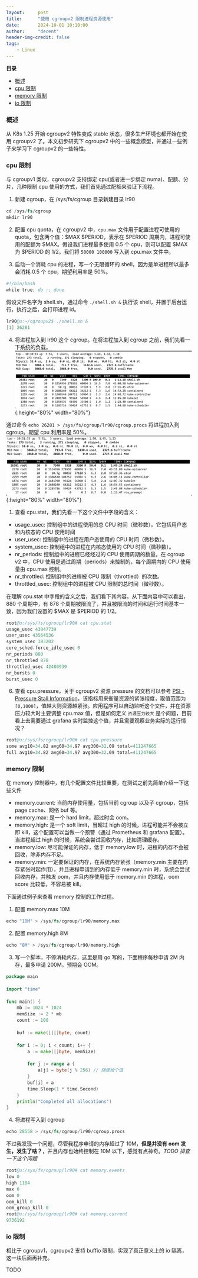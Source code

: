 ```yaml
---
layout:     post
title:      "使用 cgroupv2 限制进程资源使用"
date:       2024-10-01 10:10:00
author:     "decent"
header-img-credit: false
tags:
    - Linux
---
```


**目录**
- [概述](#概述)
- [cpu 限制](#cpu-限制)
- [memory 限制](#memory-限制)
- [io 限制](#io-限制)

### 概述
从 K8s 1.25 开始 cgroupv2 特性变成 stable 状态，很多生产环境也都开始在使用 cgroupv2 了。本文初步研究下 cgroupv2 中的一些概念模型，并通过一些例子来学习下 cgroupv2 的一些特性。

### cpu 限制
与 cgroupv1 类似，cgroupv2 支持绑定 cpu(或者进一步绑定 numa)、配额、分片，几种限制 cpu 使用的方式，我们首先通过配额来验证下流程。

1) 新建 cgroup，在 /sys/fs/cgroup 目录新建目录 lr90
```s
cd /sys/fs/cgroup
mkdir lr90
```

2) 配置 cpu quota，在 cgroupv2 中，`cpu.max` 文件用于配置进程可使用的 quota，包含两个值：$MAX $PERIOD，表示在 $PERIOD 周期内，进程可使用的配额为 $MAX。假设我们进程最多使用 0.5 个 cpu，则可以配置 $MAX 为 $PERIOD 的 1/2。我们将 `50000 100000` 写入到 cpu.max 文件中。

3) 启动一个消耗 cpu 的进程，写一个无限循环的 shell，因为是单进程所以最多会消耗 0.5 个 cpu，期望利用率是 50%。
```s
#!/bin/bash
while true; do :; done
```
假设文件名字为 shell.sh，通过命令 `./shell.sh &` 执行该 shell，并置于后台运行，执行之后，会打印进程 id。
```s
lr90@u:~/cgroupv2$ ./shell.sh &
[1] 26281
```

4) 将进程加入到 lr90 这个 cgroup。在将进程加入到 cgroup 之前，我们先看一下系统的负载。
![java-javascript](/pics/cgroupv2-cpu1.jpg){:height="80%" width="80%"}

通过命令 `echo 26281 > /sys/fs/cgroup/lr90/cgroup.procs` 将进程加入到 cgroup。期望 cpu 利用率是 50%。
![java-javascript](/pics/cgroupv2-cpu2.jpg){:height="80%" width="80%"}

1) 查看 cpu.stat，我们先看一下这个文件中字段的含义：
* usage_usec: 控制组中的进程使用的总 CPU 时间（微秒数）。它包括用户态和内核态的 CPU 使用时间
* user_usec: 控制组中的进程在用户态使用的 CPU 时间（微秒数）。
* system_usec: 控制组中的进程在内核态使用的 CPU 时间（微秒数）。
* nr_periods: 控制组中的进程已经经过的 CPU 使用周期的数量。在 cgroup v2 中，CPU 使用是通过周期（periods）来控制的，每个周期内的 CPU 使用量由 cpu.max 控制。
* nr_throttled: 控制组中的进程被 CPU 限制（throttled）的次数。
* throttled_usec: 控制组中的进程被 CPU 限制的总时间（微秒数）。
   
在理解 cpu.stat 中字段的含义之后，我们看下其内容。从下面内容中可以看出，880 个周期中，有 878 个周期被限流了，并且被限流的时间和运行时间基本一致，因为我们设置的 $MAX 是 $PERIOD 的 1/2。
```s
root@u:/sys/fs/cgroup/lr90# cat cpu.stat
usage_usec 43947739
user_usec 43564536
system_usec 383202
core_sched.force_idle_usec 0
nr_periods 880
nr_throttled 878
throttled_usec 42480939
nr_bursts 0
burst_usec 0
```

6) 查看 cpu.pressure，关于 cgroupv2 资源 pressure 的文档可以参考 [PSI - Pressure Stall Information](https://docs.kernel.org/accounting/psi.html)，该指标用来衡量资源的紧张程度，取值范围为 `[0,1000]`，值越大则资源越紧张。应用程序可以自动监听这个文件，并在资源压力较大时主要调整 cpu.max 值，但是如何定义 `资源压力较大` 是个问题，目前看上去需要通过 grafana 实时监控这个值，并且需要观察业务实际的运行情况？

```s
root@u:/sys/fs/cgroup/lr90# cat cpu.pressure
some avg10=34.82 avg60=34.97 avg300=32.09 total=411247665
full avg10=34.82 avg60=34.97 avg300=32.09 total=411247665
```

### memory 限制
在 memory 控制器中，有几个配置文件比较重要，在测试之前先简单介绍一下这些文件

* memory.current: 当前内存使用量，包括当前 cgroup 以及子 cgroup，包括 page cache、网络 buf 等。
* memory.max: 是一个 hard limit，超过时会 oom。
* memory.high: 是一个 soft limit，当超过 high 的时候，进程可能并不会被立即 kill，这个配置可以当做一个预警（通过 Prometheus 和 grafana 配置）。当进程超过 high 的时候，系统会尝试回收内存，比如清理缓存。
* memory.low: 尽可能保证的内存，低于 memory.low 时，进程的内存不会被回收，除非内存不足。
* memory.min: 一定要保证的内存，在系统内存紧张（memory.min 主要在内存紧张时起作用），并且进程申请到的内存低于 memory.min 时，系统会尝试回收内存，并触发 oom，并且内存使用低于 memory.min 的进程，oom score 比较低，不容易被 kill。

下面通过例子来查看 memory 控制的工作过程。

1) 配置 memory.max 10M

```s
echo "10M" > /sys/fs/cgroup/lr90/memory.max
```

2) 配置 memory.high 8M

```s
echo "8M" > /sys/fs/cgroup/lr90/memory.high
```

3) 写一个脚本，不停消耗内存，这里是用 go 写的，下面程序每秒申请 2M 内存，最多申请 200M。预期会 OOM。
```go
package main

import "time"

func main() {
	mb := 1024 * 1024
	memSize := 2 * mb
	count := 100

	buf := make([][]byte, count)

	for i := 0; i < count; i++ {
		a := make([]byte, memSize)

		for j := range a {
			a[j] = byte(j % 256) // 随便给个值
		}
		buf[i] = a
		time.Sleep(1 * time.Second)
	}
	println("Completed all allocations")
}
```

4) 将进程写入到 cgroup

```s
echo 28558 > /sys/fs/cgroup/lr90/cgroup.procs
```

不过我发现一个问题，尽管我程序申请的内存超过了 10M，**但是并没有 oom 发生，发生了啥？**，并且内存也始终控制在 10M 以下，感觉有点神奇。*TODO 排查一下这个问题*
```s
root@u:/sys/fs/cgroup/lr90# cat memory.events
low 0
high 1184
max 0
oom 0
oom_kill 0
oom_group_kill 0
root@u:/sys/fs/cgroup/lr90# cat memory.current
9736192
```


### io 限制
相比于 cgroupv1，cgroupv2 支持 buffio 限制，实现了真正意义上的 io 隔离，这一块后面再补充。

TODO
